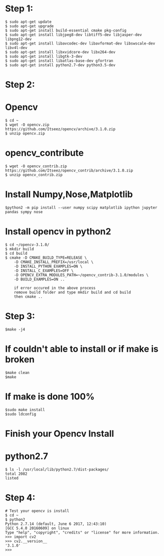 # Step 1:
    $ sudo apt-get update
    $ sudo apt-get upgrade
    $ sudo apt-get install build-essential cmake pkg-config
    $ sudo apt-get install libjpeg8-dev libtiff5-dev libjasper-dev libpng12-dev
    $ sudo apt-get install libavcodec-dev libavformat-dev libswscale-dev libv4l-dev
    $ sudo apt-get install libxvidcore-dev libx264-dev
    $ sudo apt-get install libgtk-3-dev
    $ sudo apt-get install libatlas-base-dev gfortran
    $ sudo apt-get install python2.7-dev python3.5-dev

# Step 2:
# Opencv 
    $ cd ~
    $ wget -O opencv.zip https://github.com/Itseez/opencv/archive/3.1.0.zip
    $ unzip opencv.zip

# opencv_contribute
    $ wget -O opencv_contrib.zip https://github.com/Itseez/opencv_contrib/archive/3.1.0.zip
    $ unzip opencv_contrib.zip

# Install Numpy,Nose,Matplotlib
    $python2 -m pip install --user numpy scipy matplotlib ipython jupyter pandas sympy nose

# Install opencv in python2
    $ cd ~/opencv-3.1.0/
    $ mkdir build
    $ cd build
    $ cmake -D CMAKE_BUILD_TYPE=RELEASE \
        -D CMAKE_INSTALL_PREFIX=/usr/local \
        -D INSTALL_PYTHON_EXAMPLES=ON \
        -D INSTALL_C_EXAMPLES=OFF \
        -D OPENCV_EXTRA_MODULES_PATH=~/opencv_contrib-3.1.0/modules \
        -D BUILD_EXAMPLES=ON ..
        
        if error occured in the above process
        remove build folder and type mkdir build and cd build
        then cmake ..


# Step 3:
    $make -j4

# If couldn't able to install or if make is broken
    $make clean
    $make

# If make is done 100%
    $sudo make install
    $sudo ldconfig

# Finish your Opencv Install
# python2.7
    $ ls -l /usr/local/lib/python2.7/dist-packages/
    total 2082
    listed

# Step 4:
    # Test your opencv is install
    $ cd ~
    $ python2
    Python 2.7.14 (default, June 6 2017, 12:43:10) 
    [GCC 5.4.0 20160609] on linux
    Type "help", "copyright", "credits" or "license" for more information.
    >>> import cv2
    >>> cv2.__version__
    '3.1.0'
    >>>
